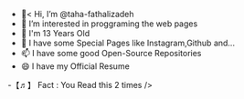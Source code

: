 - 👋< Hi, I’m @taha-fathalizadeh
- 👀 I’m interested in proggraming the web pages
- 🌱 I'm 13 Years Old
- 💞️ I have some Special Pages like Instagram,Github and... 
- 📫 I have some good Open-Source Repositories
- 😄 I have my Official Resume

-【♬】 Fact : You Read this 2 times
/>
